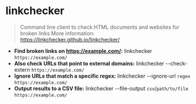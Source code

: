 # linkchecker
> Command line client to check HTML documents and websites for broken links
> More information: <https://linkchecker.github.io/linkchecker/>
- **Find broken links on https://example.com/:**
linkchecker `https://example.com/`
- **Also check URLs that point to external domains:**
linkchecker --check-extern `https://example.com/`
- **Ignore URLs that match a specific regex:**
linkchecker --ignore-url `regex` `https://example.com/`
- **Output results to a CSV file:**
linkchecker --file-output `csv`/`path/to/file` `https://example.com/`
